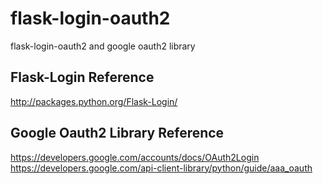 flask-login-oauth2
==================

flask-login-oauth2 and google oauth2 library

Flask-Login Reference
---------------------
http://packages.python.org/Flask-Login/

Google Oauth2 Library Reference
-------------------------------

https://developers.google.com/accounts/docs/OAuth2Login
https://developers.google.com/api-client-library/python/guide/aaa_oauth

